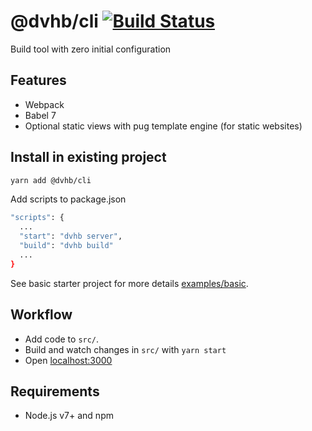 # @dvhb/cli [![Build Status](https://travis-ci.org/dvhb/cli.svg?branch=master)](https://travis-ci.org/dvhb/cli)

Build tool with zero initial configuration

## Features

- Webpack
- Babel 7
- Optional static views with pug template engine (for static websites)

## Install in existing project

```bash
yarn add @dvhb/cli
```

Add scripts to package.json

```bash
"scripts": {
  ...
  "start": "dvhb server",
  "build": "dvhb build"
  ...
}
```

See basic starter project for more details [examples/basic](https://github.com/dvhb/cli/tree/master/examples/basic).

## Workflow

- Add code to `src/`.
- Build and watch changes in `src/` with `yarn start`
- Open [localhost:3000](http://localhost:3000)

## Requirements

- Node.js v7+ and npm
